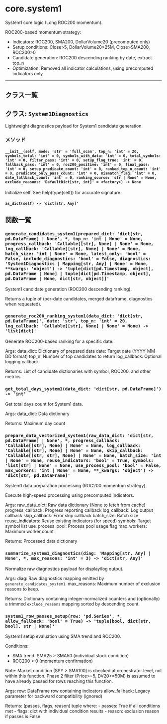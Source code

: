 # core.system1

System1 core logic (Long ROC200 momentum).

ROC200-based momentum strategy:
- Indicators: ROC200, SMA200, DollarVolume20 (precomputed only)
- Setup conditions: Close>5, DollarVolume20>25M, Close>SMA200, ROC200>0
- Candidate generation: ROC200 descending ranking by date, extract top_n
- Optimization: Removed all indicator calculations, using precomputed indicators only

---

## クラス一覧

## クラス: `System1Diagnostics`

Lightweight diagnostics payload for System1 candidate generation.

### メソッド

#### `__init__(self, mode: 'str' = 'full_scan', top_n: 'int' = 20, symbols_total: 'int' = 0, symbols_with_data: 'int' = 0, total_symbols: 'int' = 0, filter_pass: 'int' = 0, setup_flag_true: 'int' = 0, fallback_pass: 'int' = 0, roc200_positive: 'int' = 0, final_pass: 'int' = 0, setup_predicate_count: 'int' = 0, ranked_top_n_count: 'int' = 0, predicate_only_pass_count: 'int' = 0, mismatch_flag: 'int' = 0, date_fallback_count: 'int' = 0, ranking_source: 'str | None' = None, exclude_reasons: 'DefaultDict[str, int]' = <factory>) -> None`

Initialize self.  See help(type(self)) for accurate signature.

#### `as_dict(self) -> 'dict[str, Any]'`



## 関数一覧

### `generate_candidates_system1(prepared_dict: 'dict[str, pd.DataFrame] | None', *, top_n: 'int | None' = None, progress_callback: 'Callable[[str], None] | None' = None, log_callback: 'Callable[[str], None] | None' = None, batch_size: 'int | None' = None, latest_only: 'bool' = False, include_diagnostics: 'bool' = False, diagnostics: 'System1Diagnostics | Mapping[str, Any] | None' = None, **kwargs: 'object') -> 'tuple[dict[pd.Timestamp, object], pd.DataFrame | None] | tuple[dict[pd.Timestamp, object], pd.DataFrame | None, dict[str, object]]'`

System1 candidate generation (ROC200 descending ranking).

Returns a tuple of (per-date candidates, merged dataframe,
diagnostics when requested).

### `generate_roc200_ranking_system1(data_dict: 'dict[str, pd.DataFrame]', date: 'str', top_n: 'int' = 20, log_callback: 'Callable[[str], None] | None' = None) -> 'list[dict]'`

Generate ROC200-based ranking for a specific date.

Args:
    data_dict: Dictionary of prepared data
    date: Target date (YYYY-MM-DD format)
    top_n: Number of top candidates to return
    log_callback: Optional logging callback

Returns:
    List of candidate dictionaries with symbol, ROC200, and other metrics

### `get_total_days_system1(data_dict: 'dict[str, pd.DataFrame]') -> 'int'`

Get total days count for System1 data.

Args:
    data_dict: Data dictionary

Returns:
    Maximum day count

### `prepare_data_vectorized_system1(raw_data_dict: 'dict[str, pd.DataFrame] | None', *, progress_callback: 'Callable[[str], None] | None' = None, log_callback: 'Callable[[str], None] | None' = None, skip_callback: 'Callable[[str, str], None] | None' = None, batch_size: 'int | None' = None, reuse_indicators: 'bool' = True, symbols: 'list[str] | None' = None, use_process_pool: 'bool' = False, max_workers: 'int | None' = None, **_kwargs: 'object') -> 'dict[str, pd.DataFrame]'`

System1 data preparation processing (ROC200 momentum strategy).

Execute high-speed processing using precomputed indicators.

Args:
    raw_data_dict: Raw data dictionary (None to fetch from cache)
    progress_callback: Progress reporting callback
    log_callback: Log output callback
    skip_callback: Error skip callback
    batch_size: Batch size
    reuse_indicators: Reuse existing indicators (for speed)
    symbols: Target symbol list
    use_process_pool: Process pool usage flag
    max_workers: Maximum worker count

Returns:
    Processed data dictionary

### `summarize_system1_diagnostics(diag: 'Mapping[str, Any] | None', *, max_reasons: 'int' = 3) -> 'dict[str, Any]'`

Normalize raw diagnostics payload for display/log output.

Args:
    diag: Raw diagnostics mapping emitted by ``generate_candidates_system1``.
    max_reasons: Maximum number of exclusion reasons to keep.

Returns:
    Dictionary containing integer-normalized counters and (optionally)
    a trimmed ``exclude_reasons`` mapping sorted by descending count.

### `system1_row_passes_setup(row: 'pd.Series', *, allow_fallback: 'bool' = True) -> 'tuple[bool, dict[str, bool], str | None]'`

System1 setup evaluation using SMA trend and ROC200.

Conditions:
- SMA trend: SMA25 > SMA50 (individual stock condition)
- ROC200 > 0 (momentum confirmation)

Note: Market condition (SPY > SMA100) is checked at orchestrator level,
not within this function. Phase 2 filter (Price>=5, DV20>=50M) is assumed
to have already passed for rows reaching this function.

Args:
    row: DataFrame row containing indicators
    allow_fallback: Legacy parameter for backward compatibility (ignored)

Returns:
    (passes, flags, reason) tuple where:
    - passes: True if all conditions met
    - flags: dict with individual condition results
    - reason: exclusion reason if passes is False
